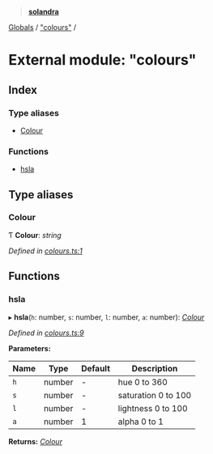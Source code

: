 > **[solandra](../README.md)**

[Globals](../README.md) / ["colours"](_colours_.md) /

# External module: "colours"

## Index

### Type aliases

* [Colour](_colours_.md#colour)

### Functions

* [hsla](_colours_.md#hsla)

## Type aliases

###  Colour

Ƭ **Colour**: *string*

*Defined in [colours.ts:1](https://github.com/jamesporter/solandra/blob/544e3ee/src/lib/colours.ts#L1)*

## Functions

###  hsla

▸ **hsla**(`h`: number, `s`: number, `l`: number, `a`: number): *[Colour](_colours_.md#colour)*

*Defined in [colours.ts:9](https://github.com/jamesporter/solandra/blob/544e3ee/src/lib/colours.ts#L9)*

**Parameters:**

Name | Type | Default | Description |
------ | ------ | ------ | ------ |
`h` | number | - | hue 0 to 360 |
`s` | number | - | saturation 0 to 100 |
`l` | number | - | lightness 0 to 100 |
`a` | number | 1 | alpha 0 to 1  |

**Returns:** *[Colour](_colours_.md#colour)*